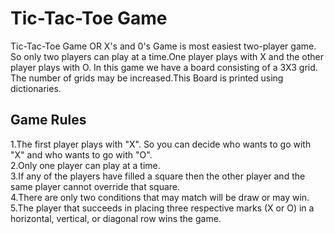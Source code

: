 <h1>Tic-Tac-Toe Game</h1>
  
  Tic-Tac-Toe Game OR X's and 0's Game is most easiest two-player game. So only two players can play at a time.One player plays with X and the other player plays with O. In this game we have a board consisting of a 3X3 grid. The number of grids may be increased.This Board is printed using dictionaries.
  
 <h2>Game Rules</h2> 
1.The first player plays with "X". So you can decide who wants to go with "X" and who wants to go with "O".
<br>2.Only one player can play at a time.
<br>3.If any of the players have filled a square then the other player and the same player cannot override that square.
<br>4.There are only two conditions that may match will be draw or may win.
<br>5.The player that succeeds in placing three respective marks (X or O) in a horizontal, vertical, or diagonal row wins the game.
 
